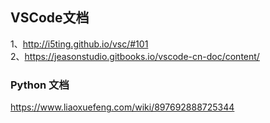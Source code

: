 ## VSCode文档
1、http://i5ting.github.io/vsc/#101     
2、https://jeasonstudio.gitbooks.io/vscode-cn-doc/content/      

### Python 文档
https://www.liaoxuefeng.com/wiki/897692888725344